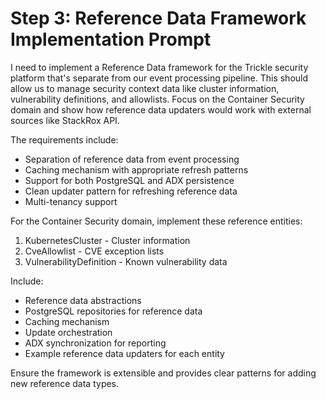 # Step 3: Reference Data Framework Implementation Prompt

I need to implement a Reference Data framework for the Trickle security platform that's separate from our event processing pipeline. This should allow us to manage security context data like cluster information, vulnerability definitions, and allowlists. Focus on the Container Security domain and show how reference data updaters would work with external sources like StackRox API.

The requirements include:
- Separation of reference data from event processing
- Caching mechanism with appropriate refresh patterns
- Support for both PostgreSQL and ADX persistence
- Clean updater pattern for refreshing reference data
- Multi-tenancy support

For the Container Security domain, implement these reference entities:
1. KubernetesCluster - Cluster information
2. CveAllowlist - CVE exception lists
3. VulnerabilityDefinition - Known vulnerability data

Include:
- Reference data abstractions
- PostgreSQL repositories for reference data
- Caching mechanism
- Update orchestration
- ADX synchronization for reporting
- Example reference data updaters for each entity

Ensure the framework is extensible and provides clear patterns for adding new reference data types.